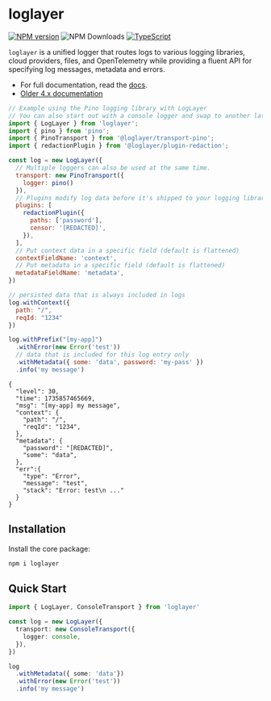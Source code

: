 # loglayer

[![NPM version](https://img.shields.io/npm/v/loglayer.svg?style=flat-square)](https://www.npmjs.com/package/loglayer)
![NPM Downloads](https://img.shields.io/npm/dm/loglayer)
[![TypeScript](https://img.shields.io/badge/%3C%2F%3E-TypeScript-%230074c1.svg)](http://www.typescriptlang.org/)

`loglayer` is a unified logger that routes logs to various logging libraries, cloud providers, files, and OpenTelemetry while providing a fluent API for specifying log messages, metadata and errors.

- For full documentation, read the [docs](https://loglayer.dev).
- [Older 4.x documentation](https://github.com/loglayer/loglayer/tree/4.x)

```javascript
// Example using the Pino logging library with LogLayer
// You can also start out with a console logger and swap to another later!
import { LogLayer } from 'loglayer';
import { pino } from 'pino';
import { PinoTransport } from '@loglayer/transport-pino';
import { redactionPlugin } from '@loglayer/plugin-redaction';

const log = new LogLayer({
  // Multiple loggers can also be used at the same time. 
  transport: new PinoTransport({
    logger: pino()
  }),
  // Plugins modify log data before it's shipped to your logging library.
  plugins: [
    redactionPlugin({
      paths: ['password'],
      censor: '[REDACTED]',
    }),
  ],
  // Put context data in a specific field (default is flattened)
  contextFieldName: 'context',
  // Put metadata in a specific field (default is flattened)
  metadataFieldName: 'metadata',
})

// persisted data that is always included in logs
log.withContext({
  path: "/",
  reqId: "1234"
})

log.withPrefix("[my-app]")
  .withError(new Error('test'))
  // data that is included for this log entry only
  .withMetadata({ some: 'data', password: 'my-pass' })
  .info('my message')
```

```json5
{
  "level": 30,
  "time": 1735857465669,
  "msg": "[my-app] my message",
  "context": {
    "path": "/",
    "reqId": "1234",
  },
  "metadata": {
    "password": "[REDACTED]",
    "some": "data",
  },
  "err":{
    "type": "Error",
    "message": "test",
    "stack": "Error: test\n ..."
  }
}
```

## Installation

Install the core package:

```bash
npm i loglayer
```

## Quick Start

```typescript
import { LogLayer, ConsoleTransport } from 'loglayer'

const log = new LogLayer({
  transport: new ConsoleTransport({
    logger: console,
  }),
})

log
  .withMetadata({ some: 'data'})
  .withError(new Error('test'))
  .info('my message')
```
